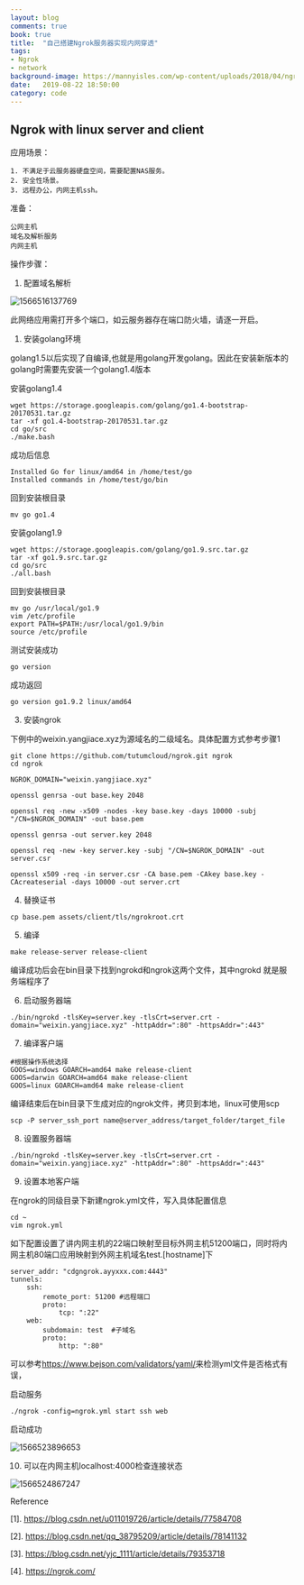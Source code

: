 ```yaml
---
layout: blog
comments: true
book: true
title:  "自己搭建Ngrok服务器实现内网穿透"
tags:
- Ngrok
- network
background-image: https://mannyisles.com/wp-content/uploads/2018/04/ngrok.png
date:   2019-08-22 18:50:00
category: code
---
```


## Ngrok with linux server and client

应用场景：

```
1. 不满足于云服务器硬盘空间，需要配置NAS服务。
2. 安全性场景。
3. 远程办公，内网主机ssh。
```

准备：

```
公网主机
域名及解析服务
内网主机
```

操作步骤：

1. 配置域名解析

![1566516137769](https://raw.githubusercontent.com/SustechJoy/SustechJoy.github.io/master/_posts/book/img/1566516137769.png)

此网络应用需打开多个端口，如云服务器存在端口防火墙，请逐一开启。

1. 安装golang环境

golang1.5以后实现了自编译,也就是用golang开发golang。因此在安装新版本的golang时需要先安装一个golang1.4版本

安装golang1.4

```
wget https://storage.googleapis.com/golang/go1.4-bootstrap-20170531.tar.gz
tar -xf go1.4-bootstrap-20170531.tar.gz
cd go/src
./make.bash
```

成功后信息

```
Installed Go for linux/amd64 in /home/test/go
Installed commands in /home/test/go/bin
```

回到安装根目录

```
mv go go1.4
```

安装golang1.9

```
wget https://storage.googleapis.com/golang/go1.9.src.tar.gz
tar -xf go1.9.src.tar.gz
cd go/src
./all.bash
```

回到安装根目录

```
mv go /usr/local/go1.9
vim /etc/profile
export PATH=$PATH:/usr/local/go1.9/bin
source /etc/profile
```

测试安装成功

```
go version
```

成功返回

```
go version go1.9.2 linux/amd64
```

3. 安装ngrok

下例中的weixin.yangjiace.xyz为源域名的二级域名。具体配置方式参考步骤1

```
git clone https://github.com/tutumcloud/ngrok.git ngrok
cd ngrok

NGROK_DOMAIN="weixin.yangjiace.xyz"

openssl genrsa -out base.key 2048

openssl req -new -x509 -nodes -key base.key -days 10000 -subj "/CN=$NGROK_DOMAIN" -out base.pem

openssl genrsa -out server.key 2048

openssl req -new -key server.key -subj "/CN=$NGROK_DOMAIN" -out server.csr

openssl x509 -req -in server.csr -CA base.pem -CAkey base.key -CAcreateserial -days 10000 -out server.crt
```

4. 替换证书

```
cp base.pem assets/client/tls/ngrokroot.crt
```

5. 编译

```
make release-server release-client
```

编译成功后会在bin目录下找到ngrokd和ngrok这两个文件，其中ngrokd 就是服务端程序了

6. 启动服务器端

```
./bin/ngrokd -tlsKey=server.key -tlsCrt=server.crt -domain="weixin.yangjiace.xyz" -httpAddr=":80" -httpsAddr=":443"
```

7. 编译客户端

```
#根据操作系统选择
GOOS=windows GOARCH=amd64 make release-client  
GOOS=darwin GOARCH=amd64 make release-client  
GOOS=linux GOARCH=amd64 make release-client  
```

编译结束后在bin目录下生成对应的ngrok文件，拷贝到本地，linux可使用scp

```
scp -P server_ssh_port name@server_address/target_folder/target_file
```

8. 设置服务器端

```
./bin/ngrokd -tlsKey=server.key -tlsCrt=server.crt -domain="weixin.yangjiace.xyz" -httpAddr=":80" -httpsAddr=":443"
```

9. 设置本地客户端

在ngrok的同级目录下新建ngrok.yml文件，写入具体配置信息

```
cd ~
vim ngrok.yml
```

如下配置设置了讲内网主机的22端口映射至目标外网主机51200端口，同时将内网主机80端口应用映射到外网主机域名test.[hostname]下

```
server_addr: "cdgngrok.ayyxxx.com:4443"
tunnels:
    ssh:
        remote_port: 51200 #远程端口
        proto:
            tcp: ":22"
    web:
        subdomain: test  #子域名
        proto:
            http: ":80"
```

可以参考<https://www.bejson.com/validators/yaml/>来检测yml文件是否格式有误，

启动服务

```
./ngrok -config=ngrok.yml start ssh web
```

启动成功

![1566523896653](https://raw.githubusercontent.com/SustechJoy/SustechJoy.github.io/master/_posts/book/img/1566523896653.png)

10. 可以在内网主机localhost:4000检查连接状态

![1566524867247](https://raw.githubusercontent.com/SustechJoy/SustechJoy.github.io/master/_posts/book/img/1566524867247.png)

Reference

[1]. <https://blog.csdn.net/u011019726/article/details/77584708>

[2]. <https://blog.csdn.net/qq_38795209/article/details/78141132>

[3]. <https://blog.csdn.net/yjc_1111/article/details/79353718>

[4]. <https://ngrok.com/>

